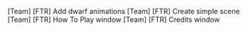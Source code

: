 [Team] [FTR] Add dwarf animations
[Team] [FTR] Create simple scene
[Team] [FTR] How To Play window
[Team] [FTR] Credits window